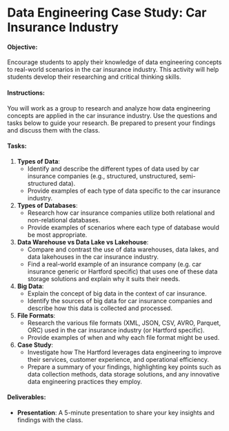 # Data Engineering Case Study: Car Insurance Industry

#### Objective:

Encourage students to apply their knowledge of data engineering concepts to real-world scenarios in the car insurance industry. This activity will help students develop their researching and critical thinking skills.

#### Instructions:

You will work as a group to research and analyze how data engineering concepts are applied in the car insurance industry. Use the questions and tasks below to guide your research. Be prepared to present your findings and discuss them with the class.

#### Tasks:

1. **Types of Data**:
   - Identify and describe the different types of data used by car insurance companies (e.g., structured, unstructured, semi-structured data).
   - Provide examples of each type of data specific to the car insurance industry.
2. **Types of Databases**:
   - Research how car insurance companies utilize both relational and non-relational databases.
   - Provide examples of scenarios where each type of database would be most appropriate.
3. **Data Warehouse vs Data Lake vs Lakehouse**:
   - Compare and contrast the use of data warehouses, data lakes, and data lakehouses in the car insurance industry.
   - Find a real-world example of an insurance company (e.g. car insurance generic or Hartford specific) that uses one of these data storage solutions and explain why it suits their needs.
4. **Big Data**:
   - Explain the concept of big data in the context of car insurance.
   - Identify the sources of big data for car insurance companies and describe how this data is collected and processed.
5. **File Formats**:
   - Research the various file formats (XML, JSON, CSV, AVRO, Parquet, ORC) used in the car insurance industry (or Hartford specific).
   - Provide examples of when and why each file format might be used.
6. **Case Study**:
   - Investigate how The Hartford leverages data engineering to improve their services, customer experience, and operational efficiency.
   - Prepare a summary of your findings, highlighting key points such as data collection methods, data storage solutions, and any innovative data engineering practices they employ.

#### Deliverables:

- **Presentation**: A 5-minute presentation to share your key insights and findings with the class.